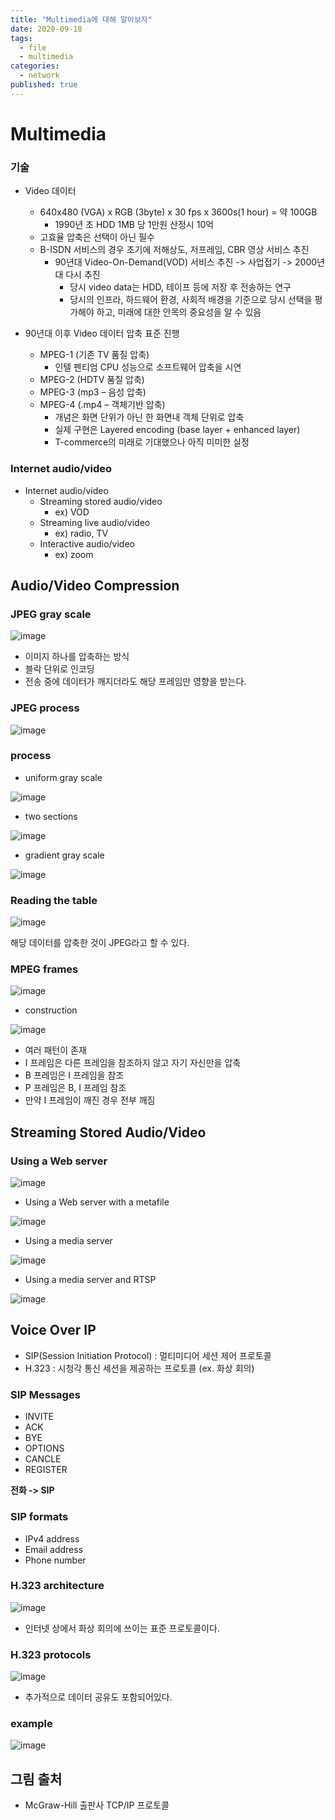 ```yaml
---
title: "Multimedia에 대해 알아보자"
date: 2020-09-18
tags:
  - file
  - multimedia
categories:
  - network
published: true
---
```


# Multimedia

### 기술

- Video 데이터
    - 640x480 (VGA) x RGB (3byte) x 30 fps x 3600s(1 hour) = 약 100GB
        - 1990년 초 HDD 1MB 당 1만원 산정시 10억
    - 고효율 압축은 선택이 아닌 필수
    - B-ISDN 서비스의 경우 초기에 저해상도, 저프레임, CBR 영상 서비스 추진
        - 90년대 Video-On-Demand(VOD) 서비스 추진 -> 사업접기 -> 2000년대 다시 추진
            - 당시 video data는 HDD, 테이프 등에 저장 후 전송하는 연구
            - 당시의 인프라, 하드웨어 환경, 사회적 배경을 기준으로 당시 선택을 평가해야 하고, 미래에 대한 안목의 중요성을 알 수 있음

- 90년대 이후 Video 데이터 압축 표준 진행
    - MPEG-1 (기존 TV 품질 압축)
        - 인텔 펜티엄 CPU 성능으로 소프트웨어 압축을 시연
    - MPEG-2 (HDTV 품질 압축)
    - MPEG-3 (mp3 – 음성 압축)
    - MPEG-4 (.mp4 – 객체기반 압축)
        - 개념은 화면 단위가 아닌 한 화면내 객체 단위로 압축
        - 실제 구현은 Layered encoding (base layer + enhanced layer)
        - T-commerce의 미래로 기대했으나 아직 미미한 실정


### Internet audio/video

- Internet audio/video
    - Streaming stored audio/video
        - ex) VOD
    - Streaming live audio/video
        - ex) radio, TV
    - Interactive audio/video
        - ex) zoom

## Audio/Video Compression

### JPEG gray scale

![image](https://user-images.githubusercontent.com/59367782/99933755-4bd17400-2d9f-11eb-9da7-2989f1955ec6.png)

- 이미지 하나를 압축하는 방식
- 블락 단위로 인코딩
- 전송 중에 데이터가 깨지더라도 해당 프레임만 영향을 받는다.

### JPEG process

![image](https://user-images.githubusercontent.com/59367782/99933825-77545e80-2d9f-11eb-9c5e-1e2e92770dff.png)

### process

- uniform gray scale

![image](https://user-images.githubusercontent.com/59367782/99933842-863b1100-2d9f-11eb-9f50-905856d5f137.png)

- two sections

![image](https://user-images.githubusercontent.com/59367782/99933843-8804d480-2d9f-11eb-9d28-9cee5456db4f.png)

- gradient gray scale

![image](https://user-images.githubusercontent.com/59367782/99933849-89ce9800-2d9f-11eb-88a2-d18c8fab344b.png)

### Reading the table

![image](https://user-images.githubusercontent.com/59367782/99933904-b5ea1900-2d9f-11eb-8d30-baef25814167.png)

해당 데이터를 압축한 것이 JPEG라고 할 수 있다.

### MPEG frames

![image](https://user-images.githubusercontent.com/59367782/99933935-ce5a3380-2d9f-11eb-9446-088ca30281aa.png)

- construction

![image](https://user-images.githubusercontent.com/59367782/99933938-cf8b6080-2d9f-11eb-8f76-5aff029c994b.png)

- 여러 패턴이 존재
- I 프레임은 다른 프레임을 참조하지 않고 자기 자신만을 압축
- B 프레임은 I 프레임을 참조
- P 프레임은 B, I 프레임 참조
- 만약 I 프레임이 깨진 경우 전부 깨짐

## Streaming Stored Audio/Video

### Using a Web server

![image](https://user-images.githubusercontent.com/59367782/99935728-bafd9700-2da4-11eb-8ed2-5f99229eed37.png)

- Using a Web server with a metafile

![image](https://user-images.githubusercontent.com/59367782/99935749-c650c280-2da4-11eb-811b-5a811489f085.png)

- Using a media server

![image](https://user-images.githubusercontent.com/59367782/99935783-d9639280-2da4-11eb-828f-de7ab756b07d.png)

- Using a media server and RTSP

![image](https://user-images.githubusercontent.com/59367782/99935810-e97b7200-2da4-11eb-8428-f33790720275.png)

## Voice Over IP

- SIP(Session Initiation Protocol) : 멀티미디어 세션 제어 프로토콜
- H.323 : 시청각 통신 세션을 제공하는 프로토콜 (ex. 화상 회의)

### SIP Messages

- INVITE
- ACK
- BYE
- OPTIONS
- CANCLE
- REGISTER

**전화 -> SIP**

### SIP formats

- IPv4 address
- Email address
- Phone number

### H.323 architecture

![image](https://user-images.githubusercontent.com/59367782/99936015-6eff2200-2da5-11eb-8452-f76f91d76f41.png)

- 인터넷 상에서 화상 회의에 쓰이는 표준 프로토콜이다.

### H.323 protocols

![image](https://user-images.githubusercontent.com/59367782/99936020-758d9980-2da5-11eb-97fb-f4f87916b23d.png)

- 추가적으로 데이터 공유도 포함되어있다.

### example
![image](https://user-images.githubusercontent.com/59367782/99936025-77575d00-2da5-11eb-9767-98ef9a349e5e.png)


## 그림 출처

- McGraw-Hill 출판사 TCP/IP 프로토콜